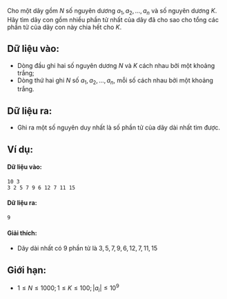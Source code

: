 Cho một dãy gồm $N$ số nguyên dương $a_1, a_2, ..., a_n$ và số nguyên dương $K$. Hãy tìm dãy con gồm nhiều phần tử nhất của dãy đã cho sao cho tổng các phần tử của dãy con này chia hết cho $K$.

## Dữ liệu vào:
- Dòng đầu ghi hai số nguyên dương $N$ và $K$ cách nhau bởi một khoảng trắng;
- Dòng thứ hai ghi $N$ số $a_1, a_2, ..., a_n$, mỗi số cách nhau bởi một khoảng trắng.

## Dữ liệu ra:
- Ghi ra một số nguyên duy nhất là số phần tử của dãy dài nhất tìm được.

## Ví dụ:
#### Dữ liệu vào:
```
10 3
3 2 5 7 9 6 12 7 11 15
```

#### Dữ liệu ra:
```
9
```

#### Giải thích:
- Dãy dài nhất có $9$ phần tử là $3, 5, 7, 9, 6, 12, 7, 11, 15$

## Giới hạn:
- $1 ≤ N ≤ 1000; 1 ≤ K ≤ 100; |a_i|≤ 10^9$